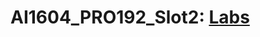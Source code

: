 # AI1604_PRO192_Slot2: [Labs](https://drive.google.com/drive/folders/1UNKvwLVapT1pg1kWP28iiM3f9YKHfhsP?usp=sharing)
